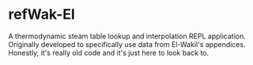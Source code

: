 # refWak-El
A thermodynamic steam table lookup and interpolation REPL application. Originally developed to specifically use data from El-Wakil's appendices. Honestly, it's really old code and it's just here to look back to.
